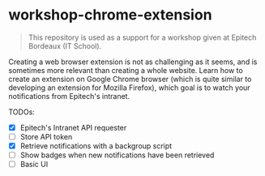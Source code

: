 # workshop-chrome-extension

> This repository is used as a support for a workshop given at Epitech Bordeaux (IT School).

Creating a web browser extension is not as challenging as it seems, and is sometimes more relevant than creating a whole website. Learn how to create an extension on Google Chrome browser (which is quite similar to developing an extension for Mozilla Firefox), which goal is to watch your notifications from Epitech's intranet.

TODOs:
- [x] Epitech's Intranet API requester
- [ ] Store API token
- [x] Retrieve notifications with a backgroup script
- [ ] Show badges when new notifications have been retrieved
- [ ] Basic UI